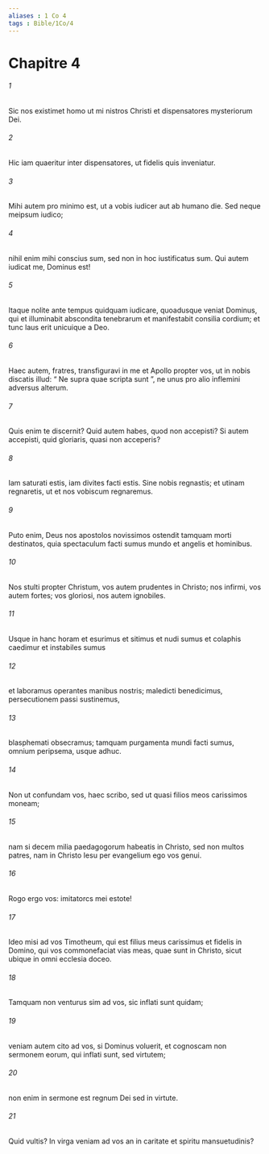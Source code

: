 ```yaml
---
aliases : 1 Co 4
tags : Bible/1Co/4
---
```


# Chapitre 4

###### 1
Sic nos existimet homo ut mi nistros Christi et dispensatores mysteriorum Dei. 
###### 2
Hic iam quaeritur inter dispensatores, ut fidelis quis inveniatur. 
###### 3
Mihi autem pro minimo est, ut a vobis iudicer aut ab humano die. Sed neque meipsum iudico; 
###### 4
nihil enim mihi conscius sum, sed non in hoc iustificatus sum. Qui autem iudicat me, Dominus est! 
###### 5
Itaque nolite ante tempus quidquam iudicare, quoadusque veniat Dominus, qui et illuminabit abscondita tenebrarum et manifestabit consilia cordium; et tunc laus erit unicuique a Deo.
###### 6
Haec autem, fratres, transfiguravi in me et Apollo propter vos, ut in nobis discatis illud: “ Ne supra quae scripta sunt ”, ne unus pro alio inflemini adversus alterum. 
###### 7
Quis enim te discernit? Quid autem habes, quod non accepisti? Si autem accepisti, quid gloriaris, quasi non acceperis?
###### 8
Iam saturati estis, iam divites facti estis. Sine nobis regnastis; et utinam regnaretis, ut et nos vobiscum regnaremus. 
###### 9
Puto enim, Deus nos apostolos novissimos ostendit tamquam morti destinatos, quia spectaculum facti sumus mundo et angelis et hominibus. 
###### 10
Nos stulti propter Christum, vos autem prudentes in Christo; nos infirmi, vos autem fortes; vos gloriosi, nos autem ignobiles. 
###### 11
Usque in hanc horam et esurimus et sitimus et nudi sumus et colaphis caedimur et instabiles sumus 
###### 12
et laboramus operantes manibus nostris; maledicti benedicimus, persecutionem passi sustinemus, 
###### 13
blasphemati obsecramus; tamquam purgamenta mundi facti sumus, omnium peripsema, usque adhuc.
###### 14
Non ut confundam vos, haec scribo, sed ut quasi filios meos carissimos moneam; 
###### 15
nam si decem milia paedagogorum habeatis in Christo, sed non multos patres, nam in Christo Iesu per evangelium ego vos genui. 
###### 16
Rogo ergo vos: imitatorcs mei estote! 
###### 17
Ideo misi ad vos Timotheum, qui est filius meus carissimus et fidelis in Domino, qui vos commonefaciat vias meas, quae sunt in Christo, sicut ubique in omni ecclesia doceo.
###### 18
Tamquam non venturus sim ad vos, sic inflati sunt quidam; 
###### 19
veniam autem cito ad vos, si Dominus voluerit, et cognoscam non sermonem eorum, qui inflati sunt, sed virtutem; 
###### 20
non enim in sermone est regnum Dei sed in virtute. 
###### 21
Quid vultis? In virga veniam ad vos an in caritate et spiritu mansuetudinis?
